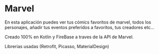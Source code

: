# Marvel

En esta aplicación puedes ver tus cómics favoritos de marvel, todos los personajes, añadir tus eventos preferidos a favoritos, tus creadores etc...

Creado 100% en Kotlin y FireBase a traves de la API de Marvel.

Librerias usadas (Retrofit, Picasso, MaterialDesign)

